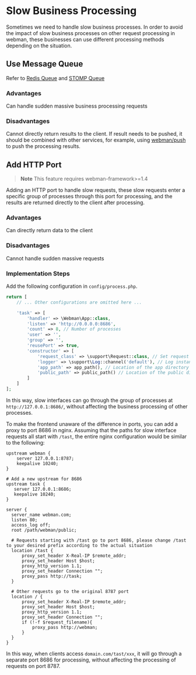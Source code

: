# Slow Business Processing

Sometimes we need to handle slow business processes. In order to avoid the impact of slow business processes on other request processing in webman, these businesses can use different processing methods depending on the situation.

## Use Message Queue
Refer to [Redis Queue](https://www.workerman.net/plugin/12) and [STOMP Queue](https://www.workerman.net/plugin/13)

### Advantages
Can handle sudden massive business processing requests

### Disadvantages
Cannot directly return results to the client. If result needs to be pushed, it should be combined with other services, for example, using [webman/push](https://www.workerman.net/plugin/2) to push the processing results.

## Add HTTP Port

> **Note**
> This feature requires webman-framework>=1.4

Adding an HTTP port to handle slow requests, these slow requests enter a specific group of processes through this port for processing, and the results are returned directly to the client after processing.

### Advantages
Can directly return data to the client

### Disadvantages
Cannot handle sudden massive requests

### Implementation Steps
Add the following configuration in `config/process.php`.
```php
return [
    // ... Other configurations are omitted here ...

    'task' => [
        'handler' => \Webman\App::class,
        'listen' => 'http://0.0.0.0:8686',
        'count' => 8, // Number of processes
        'user' => '',
        'group' => '',
        'reusePort' => true,
        'constructor' => [
            'request_class' => \support\Request::class, // Set request class
            'logger' => \support\Log::channel('default'), // Log instance
            'app_path' => app_path(), // Location of the app directory
            'public_path' => public_path() // Location of the public directory
        ]
    ]
];
```

In this way, slow interfaces can go through the group of processes at `http://127.0.0.1:8686/`, without affecting the business processing of other processes.

To make the frontend unaware of the difference in ports, you can add a proxy to port 8686 in nginx. Assuming that the paths for slow interface requests all start with `/tast`, the entire nginx configuration would be similar to the following:
```
upstream webman {
    server 127.0.0.1:8787;
    keepalive 10240;
}

# Add a new upstream for 8686
upstream task {
   server 127.0.0.1:8686;
   keepalive 10240;
}

server {
  server_name webman.com;
  listen 80;
  access_log off;
  root /path/webman/public;

  # Requests starting with /tast go to port 8686, please change /tast to your desired prefix according to the actual situation
  location /tast {
      proxy_set_header X-Real-IP $remote_addr;
      proxy_set_header Host $host;
      proxy_http_version 1.1;
      proxy_set_header Connection "";
      proxy_pass http://task;
  }

  # Other requests go to the original 8787 port
  location / {
      proxy_set_header X-Real-IP $remote_addr;
      proxy_set_header Host $host;
      proxy_http_version 1.1;
      proxy_set_header Connection "";
      if (!-f $request_filename){
          proxy_pass http://webman;
      }
  }
}
```

In this way, when clients access `domain.com/tast/xxx`, it will go through a separate port 8686 for processing, without affecting the processing of requests on port 8787.